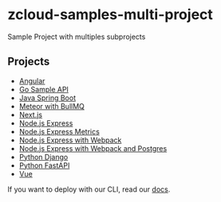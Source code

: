 # zcloud-samples-multi-project

Sample Project with multiples subprojects

## Projects

- [Angular](./angular)
- [Go Sample API](./go-sample-api)
- [Java Spring Boot](./java-springboot)
- [Meteor with BullMQ](./meteor-2-bullmq)
- [Next.js](./nextjs)
- [Node.js Express](./nodejs-express)
- [Node.js Express Metrics](./nodejs-express-metrics)
- [Node.js Express with Webpack](./nodejs-express-with-webpack)
- [Node.js Express with Webpack and Postgres](./nodejs-express-with-webpack-and-postgres)
- [Python Django](./python-django)
- [Python FastAPI](./python-fastapi)
- [Vue](./vue)

If you want to deploy with our CLI, read our [docs](https://docs.zcloud.ws/docs/cli/).
